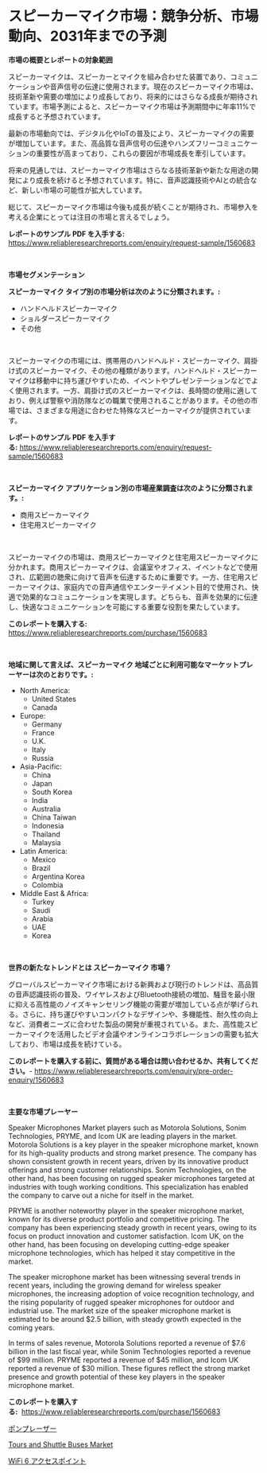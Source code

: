 <p><h1>スピーカーマイク市場：競争分析、市場動向、2031年までの予測</h1></p><p><strong>市場の概要とレポートの対象範囲</strong></p>
<p><p>スピーカーマイクは、スピーカーとマイクを組み合わせた装置であり、コミュニケーションや音声信号の伝達に使用されます。現在のスピーカーマイク市場は、技術革新や需要の増加により成長しており、将来的にはさらなる成長が期待されています。市場予測によると、スピーカーマイク市場は予測期間中に年率11%で成長すると予想されています。</p><p>最新の市場動向では、デジタル化やIoTの普及により、スピーカーマイクの需要が増加しています。また、高品質な音声信号の伝達やハンズフリーコミュニケーションの重要性が高まっており、これらの要因が市場成長を牽引しています。</p><p>将来の見通しでは、スピーカーマイク市場はさらなる技術革新や新たな用途の開発により成長を続けると予想されています。特に、音声認識技術やAIとの統合など、新しい市場の可能性が拡大しています。</p><p>総じて、スピーカーマイク市場は今後も成長が続くことが期待され、市場参入を考える企業にとっては注目の市場と言えるでしょう。</p></p>
<p><strong>レポートのサンプル PDF を入手する:</strong> <a href="https://www.reliableresearchreports.com/enquiry/request-sample/1560683">https://www.reliableresearchreports.com/enquiry/request-sample/1560683</a></p>
<p>&nbsp;</p>
<p><strong>市場セグメンテーション</strong></p>
<p><strong>スピーカーマイク タイプ別の市場分析は次のように分類されます。:</strong></p>
<p><ul><li>ハンドヘルドスピーカーマイク</li><li>ショルダースピーカーマイク</li><li>その他</li></ul></p>
<p>&nbsp;</p>
<p><p>スピーカーマイクの市場には、携帯用のハンドヘルド・スピーカーマイク、肩掛け式のスピーカーマイク、その他の種類があります。ハンドヘルド・スピーカーマイクは移動中に持ち運びやすいため、イベントやプレゼンテーションなどでよく使用されます。一方、肩掛け式のスピーカーマイクは、長時間の使用に適しており、例えば警察や消防隊などの職業で使用されることがあります。その他の市場では、さまざまな用途に合わせた特殊なスピーカーマイクが提供されています。</p></p>
<p><strong>レポートのサンプル PDF を入手する:</strong>&nbsp;<a href="https://www.reliableresearchreports.com/enquiry/request-sample/1560683">https://www.reliableresearchreports.com/enquiry/request-sample/1560683</a></p>
<p>&nbsp;</p>
<p><strong> スピーカーマイク アプリケーション別の市場産業調査は次のように分類されます。:</strong></p>
<p><ul><li>商用スピーカーマイク</li><li>住宅用スピーカーマイク</li></ul></p>
<p>&nbsp;</p>
<p><p>スピーカーマイクの市場は、商用スピーカーマイクと住宅用スピーカーマイクに分かれます。商用スピーカーマイクは、会議室やオフィス、イベントなどで使用され、広範囲の聴衆に向けて音声を伝達するために重要です。一方、住宅用スピーカーマイクは、家庭内での音声通信やエンターテイメント目的で使用され、快適で効果的なコミュニケーションを実現します。どちらも、音声を効果的に伝達し、快適なコミュニケーションを可能にする重要な役割を果たしています。</p></p>
<p><strong>このレポートを購入する:</strong>&nbsp; <a href="https://www.reliableresearchreports.com/purchase/1560683">https://www.reliableresearchreports.com/purchase/1560683</a></p>
<p>&nbsp;</p>
<p><strong>地域に関して言えば、スピーカーマイク 地域ごとに利用可能なマーケットプレーヤーは次のとおりです。:</strong></p>
<p><ul>
    <li>
        North America:
        <ul>
            <li>United States</li>
            <li>Canada</li>
        </ul>
    </li>
    <li>
        Europe:
        <ul>
            <li>Germany</li>
            <li>France</li>
            <li>U.K.</li>
            <li>Italy</li>
            <li>Russia</li>
        </ul>
    </li>
    <li>
        Asia-Pacific:
        <ul>
            <li>China</li>
            <li>Japan</li>
            <li>South Korea</li>
            <li>India</li>
            <li>Australia</li>
            <li>China Taiwan</li>
            <li>Indonesia</li>
            <li>Thailand</li>
            <li>Malaysia</li>
        </ul>
    </li>
    <li>
        Latin America:
        <ul>
            <li>Mexico</li>
            <li>Brazil</li>
            <li>Argentina Korea</li>
            <li>Colombia</li>
        </ul>
    </li>
    <li>
        Middle East & Africa:
        <ul>
            <li>Turkey</li>
            <li>Saudi</li>
            <li>Arabia</li>
            <li>UAE</li>
            <li>Korea</li>
        </ul>
    </li>
    </ul></p>
<p>&nbsp;</p>
<p><strong>世界の新たなトレンドとは スピーカーマイク 市場？</strong></p>
<p><p>グローバルスピーカーマイク市場における新興および現行のトレンドは、高品質の音声認識技術の普及、ワイヤレスおよびBluetooth接続の増加、騒音を最小限に抑える高性能のノイズキャンセリング機能の需要が増加している点が挙げられる。さらに、持ち運びやすいコンパクトなデザインや、多機能性、耐久性の向上など、消費者ニーズに合わせた製品の開発が重視されている。また、高性能スピーカーマイクを活用したビデオ会議やオンラインコラボレーションの需要も拡大しており、市場は成長を続けている。</p></p>
<p><strong>このレポートを購入する前に、質問がある場合は問い合わせるか、共有してください。</strong>- <a href="https://www.reliableresearchreports.com/enquiry/pre-order-enquiry/1560683">https://www.reliableresearchreports.com/enquiry/pre-order-enquiry/1560683</a></p>
<p>&nbsp;</p>
<p><strong>主要な市場プレーヤー</strong></p>
<p><p>Speaker Microphones Market players such as Motorola Solutions, Sonim Technologies, PRYME, and Icom UK are leading players in the market. Motorola Solutions is a key player in the speaker microphone market, known for its high-quality products and strong market presence. The company has shown consistent growth in recent years, driven by its innovative product offerings and strong customer relationships. Sonim Technologies, on the other hand, has been focusing on rugged speaker microphones targeted at industries with tough working conditions. This specialization has enabled the company to carve out a niche for itself in the market.</p><p>PRYME is another noteworthy player in the speaker microphone market, known for its diverse product portfolio and competitive pricing. The company has been experiencing steady growth in recent years, owing to its focus on product innovation and customer satisfaction. Icom UK, on the other hand, has been focusing on developing cutting-edge speaker microphone technologies, which has helped it stay competitive in the market.</p><p>The speaker microphone market has been witnessing several trends in recent years, including the growing demand for wireless speaker microphones, the increasing adoption of voice recognition technology, and the rising popularity of rugged speaker microphones for outdoor and industrial use. The market size of the speaker microphone market is estimated to be around $2.5 billion, with steady growth expected in the coming years.</p><p>In terms of sales revenue, Motorola Solutions reported a revenue of $7.6 billion in the last fiscal year, while Sonim Technologies reported a revenue of $99 million. PRYME reported a revenue of $45 million, and Icom UK reported a revenue of $30 million. These figures reflect the strong market presence and growth potential of these key players in the speaker microphone market.</p></p>
<p><strong>このレポートを購入する:</strong>&nbsp;&nbsp;<a href="https://www.reliableresearchreports.com/purchase/1560683">https://www.reliableresearchreports.com/purchase/1560683</a></p>
<p><p><a href="https://github.com/vlcostes/Market-Research-Report-List-1/blob/main/96216145736.md">ポンプレーザー</a></p><p><a href="https://extreme-scabiosa-c81.notion.site/Tours-and-Shuttle-Buses-Market-Size-Growth-Outlook-from-2024-to-2031-projecting-at-Market-s-Trends-0f1d5dc21d394f3cb2e5e2efa1d8bed2">Tours and Shuttle Buses Market</a></p><p><a href="https://github.com/EstaSprer20231/Market-Research-Report-List-1/blob/main/15238975737.md">WiFi 6 アクセスポイント</a></p></p>